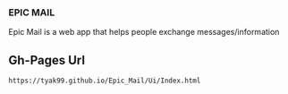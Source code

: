 ### EPIC MAIL
Epic Mail is a web app that helps people exchange messages/information

## Gh-Pages Url 
`https://tyak99.github.io/Epic_Mail/Ui/Index.html`